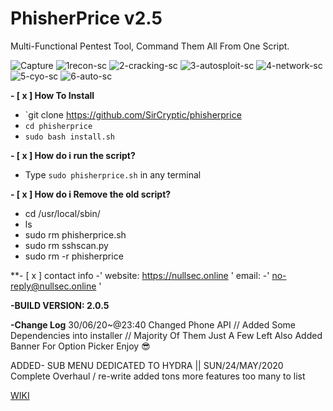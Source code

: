 # PhisherPrice v2.5
Multi-Functional Pentest Tool, Command Them All From One Script.

![Capture](https://user-images.githubusercontent.com/48811414/86183623-58bca500-bb2a-11ea-9e4b-7a23e3a45302.PNG)
![1recon-sc](https://user-images.githubusercontent.com/48811414/82654295-66703800-9c18-11ea-9958-8b68da8267c9.png)
![2-cracking-sc](https://user-images.githubusercontent.com/48811414/82654296-66703800-9c18-11ea-9d54-fd7a95d4cb4e.png)
![3-autosploit-sc](https://user-images.githubusercontent.com/48811414/82654297-6708ce80-9c18-11ea-96d5-6f7f63e41e4c.png)
![4-network-sc](https://user-images.githubusercontent.com/48811414/82654300-6708ce80-9c18-11ea-81c0-d100ef4e940e.png)
![5-cyo-sc](https://user-images.githubusercontent.com/48811414/82654302-67a16500-9c18-11ea-963d-2a08f3b87214.png)
![6-auto-sc](https://user-images.githubusercontent.com/48811414/82654305-67a16500-9c18-11ea-8c6a-10cb295c18c2.png)

**- [ x ] How To Install**

- `git clone https://github.com/SirCryptic/phisherprice
- `cd phisherprice`
-  `sudo bash install.sh`


**- [ x ] How do i run the script?**

-  Type `sudo phisherprice.sh` in any terminal

**- [ x ] How do i Remove the old script?**
- cd /usr/local/sbin/
- ls
- sudo rm phisherprice.sh
- sudo rm sshscan.py
- sudo rm -r phisherprice


 **- [ x ] contact info
-' website: https://nullsec.online ' email:
-' no-reply@nullsec.online '

**-BUILD VERSION: 2.0.5**

**-Change Log**
30/06/20~@23:40
Changed Phone API // Added Some Dependencies into installer // Majority Of Them Just A Few Left
Also Added Banner For Option Picker Enjoy 😎

ADDED- SUB MENU DEDICATED TO HYDRA || SUN/24/MAY/2020
Complete Overhaul / re-write
added tons more features too many to list

[WIKI](https://github.com/SirCryptic/phisherprice/wiki)
